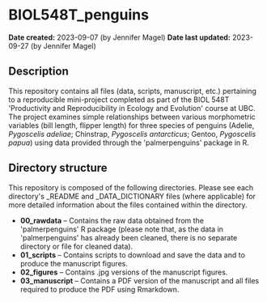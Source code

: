 # BIOL548T_penguins

**Date created:** 2023-09-07 (by Jennifer Magel)
**Date last updated:** 2023-09-27 (by Jennifer Magel)

## Description
This repository contains all files (data, scripts, manuscript, etc.) pertaining to a reproducible mini-project completed as part of the BIOL 548T 'Productivity and Reproducibility in Ecology and Evolution' course at UBC. The project examines simple relationships between various morphometric variables (bill length, flipper length) for three species of penguins (Adelie, _Pygoscelis adeliae_; Chinstrap, _Pygoscelis antarcticus_; Gentoo, _Pygoscelis papua_) using data provided through the 'palmerpenguins' package in R.

## Directory structure
This repository is composed of the following directories. Please see each directory's _README and _DATA_DICTIONARY files (where applicable) for more detailed information about the files contained within the directory.

* **00_rawdata** – Contains the raw data obtained from the 'palmerpenguins' R package (please note that, as the data in 'palmerpenguins' has already been cleaned, there is no separate directory or file for cleaned data).  
* **01_scripts** – Contains scripts to download and save the data and to produce the manuscript figures.  
* **02_figures** – Contains .jpg versions of the manuscript figures.  
* **03_manuscript** – Contains a PDF version of the manuscript and all files required to produce the PDF using Rmarkdown.
